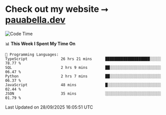 # Check out my website ⭢ [pauabella.dev](https://pauabella.dev)

<!--START_SECTION:waka-->
![Code Time](http://img.shields.io/badge/Code%20Time-4%2C846%20hrs%2026%20mins-blue)

📊 **This Week I Spent My Time On** 

```text
💬 Programming Languages: 
TypeScript               26 hrs 21 mins      ████████████████████░░░░░   78.77 % 
SQL                      2 hrs 9 mins        ██░░░░░░░░░░░░░░░░░░░░░░░   06.47 % 
Python                   2 hrs 7 mins        ██░░░░░░░░░░░░░░░░░░░░░░░   06.37 % 
JavaScript               48 mins             █░░░░░░░░░░░░░░░░░░░░░░░░   02.44 % 
JSON                     35 mins             ░░░░░░░░░░░░░░░░░░░░░░░░░   01.79 % 
```


 Last Updated on 28/09/2025 16:05:51 UTC
<!--END_SECTION:waka-->
